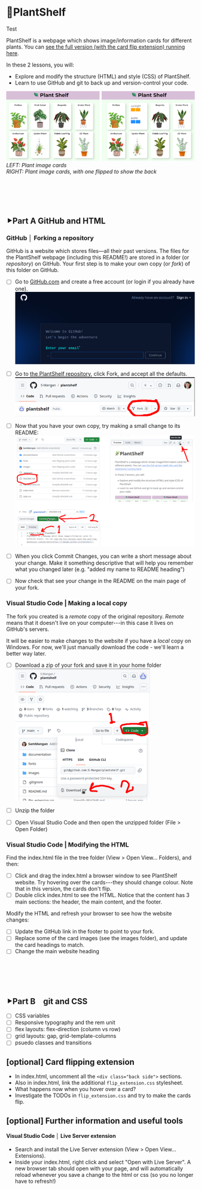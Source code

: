 # 🌿PlantShelf  

Test

PlantShelf is a webpage which shows image/information cards for different plants. You can [see the full version (with the card flip extension) running here](https://s-mangan.github.io/plantshelf/).  

In these 2 lessons, you will:  
* Explore and modify the structure (HTML) and style (CSS) of PlantShelf.  
* Learn to use GitHub and git to back up and version-control your code.  

![Plant image cards on the PlantShelf webpage](/documentation/plantshelf.png "Plant image cards (left), and the image cards again with one flipped to show the back (right)")   
*LEFT: Plant image cards*  
*RIGHT: Plant image cards, with one flipped to show the back*

<br/><br/><br/><br/>

## **⯈Part A** GitHub and HTML
### GitHub │ Forking a repository
GitHub is a website which stores files—all their past versions. The files for the PlantShelf webpage (including this README!) are stored in a folder (or *repository*) on GitHub. Your first step is to make your own copy (or *fork*) of this folder on GitHub.

- [ ] Go to [GitHub.com](https://github.com/signup) and create a free account (or login if you already have one).  
![Screenshot of signup](/documentation/github_signup.png "Screenshot of signup")

- [ ] Go to [the PlantShelf repository](https://github.com/S-Mangan/plantshelf), click Fork, and accept all the defaults.  
![Screenshot of making a fork](/documentation/github_fork.png "Screenshot of making a fork")

- [ ] Now that you have your own copy, try making a small change to its README:  
![Screenshot of editing the README](/documentation/github_edit.png "Screenshot of editing the README")   

- [ ] When you click Commit Changes, you can write a short message about your change. Make it something descriptive that will help you remember what you changed later (e.g. "added my name to README heading")

- [ ] Now check that see your change in the README on the main page of your fork.

### Visual Studio Code | Making a local copy
The fork you created is a *remote* copy of the original repository. *Remote* means that it doesn't live on your computer---in this case it lives on GitHub's servers.

It will be easier to make changes to the website if you have a *local* copy on Windows. For now, we'll just manually download the code - we'll learn a better way later.

- [ ] Download a zip of your fork and save it in your home folder  
![Screenshot of downloading a zip](/documentation/download.png "Screenshot of downloading a zip")   

- [ ] Unzip the folder

- [ ] Open Visual Studio Code and then open the unzipped folder (File > Open Folder)  

### Visual Studio Code | Modifying the HTML  
Find the index.html file in the tree folder (View > Open View... Folders), and then:
   - [ ] Click and drag the index.html a browser window to see PlantShelf website. Try hovering over the cards---they should change colour. Note that in this version, the cards don't flip.  
   - [ ] Double click index.html to see the HTML. Notice that the content has 3 main sections:  the header, the main content, and the footer.

Modify the HTML and refresh your browser to see how the website changes:  
   - [ ] Update the GitHub link in the footer to point to your fork.  
   - [ ] Replace some of the card images (see the images folder), and update the card headings to match.  
   - [ ] Change the main website heading

<br/><br/><br/><br/>

## **⯈Part B** git and CSS
- [ ] CSS variables  
- [ ] Responsive typography and the rem unit  
- [ ] flex layouts: flex-direction (column vs row)   
- [ ] grid layouts: gap, grid-template-columns  
- [ ] psuedo classes and transitions  

## [optional] Card flipping extension
* In  index.html, uncomment all the `<div class="back side">` sections.  
* Also in index.html, link the additional `flip_extension.css` stylesheet.  
* What happens now when you hover over a card?  
* Investigate the TODOs in `flip_extension.css` and try to make the cards flip.  

## [optional] Further information and useful tools
#### Visual Studio Code │ Live Server extension
* Search and install the Live Server extension (View > Open View... Extensions).  
* Inside your index.html, right click and select "Open with Live Server". A new browser tab should open with your page, and will automatically reload whenever you save a change to the html or css (so you no longer have to refresh!)  
